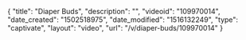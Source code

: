 {
    "title": "Diaper Buds",
    "description": "",
    "videoid": "109970014",
    "date_created": "1502518975",
    "date_modified": "1516132249",
    "type": "captivate",
    "layout": "video",
    "url": "\/v\/diaper-buds\/109970014"
}
